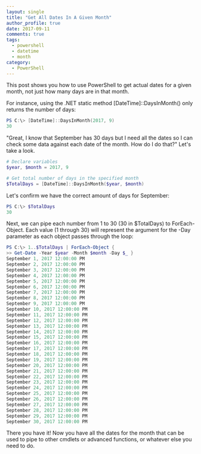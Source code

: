 ```yaml
---
layout: single
title: "Get All Dates In A Given Month"
author_profile: true
date: 2017-09-11
comments: true
tags:
  - powershell
  - datetime
  - month
category:
  - PowerShell
---
```


This post shows you how to use PowerShell to get actual dates for a given month, not just how many days are in that month.

For instance, using the .NET static method [DateTime]::DaysInMonth() only returns the number of days:

```powershell
PS C:\> [DateTime]::DaysInMonth(2017, 9)
30
```

"Great, I know that September has 30 days but I need all the dates so I can check some data against each date of the month. How do I do that?" Let's take a look.

```powershell
# Declare variables
$year, $month = 2017, 9

# Get total number of days in the specified month
$TotalDays = [DateTime]::DaysInMonth($year, $month)
```
Let's confirm we have the correct amount of days for September:

```powershell
PS C:\> $TotalDays
30
```

Next, we can pipe each number from 1 to 30 (30 in $TotalDays) to ForEach-Object. Each value (1 through 30) will represent the argument for the -Day parameter as each object passes through the loop:

```powershell
PS C:\> 1..$TotalDays | ForEach-Object {
>> Get-Date -Year $year -Month $month -Day $_ }
September 1, 2017 12:00:00 PM
September 2, 2017 12:00:00 PM
September 3, 2017 12:00:00 PM
September 4, 2017 12:00:00 PM
September 5, 2017 12:00:00 PM
September 6, 2017 12:00:00 PM
September 7, 2017 12:00:00 PM
September 8, 2017 12:00:00 PM
September 9, 2017 12:00:00 PM
September 10, 2017 12:00:00 PM
September 11, 2017 12:00:00 PM
September 12, 2017 12:00:00 PM
September 13, 2017 12:00:00 PM
September 14, 2017 12:00:00 PM
September 15, 2017 12:00:00 PM
September 16, 2017 12:00:00 PM
September 17, 2017 12:00:00 PM
September 18, 2017 12:00:00 PM
September 19, 2017 12:00:00 PM
September 20, 2017 12:00:00 PM
September 21, 2017 12:00:00 PM
September 22, 2017 12:00:00 PM
September 23, 2017 12:00:00 PM
September 24, 2017 12:00:00 PM
September 25, 2017 12:00:00 PM
September 26, 2017 12:00:00 PM
September 27, 2017 12:00:00 PM
September 28, 2017 12:00:00 PM
September 29, 2017 12:00:00 PM
September 30, 2017 12:00:00 PM
```

There you have it! Now you have all the dates for the month that can be used to pipe to other cmdlets or advanced functions, or whatever else you need to do.
